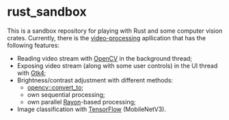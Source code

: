 # rust_sandbox

This is a sandbox repository for playing with Rust and some computer vision crates.
Currently, there is the [video-processing](video-processing) apllication that has the following features:
* Reading video stream with [OpenCV](https://github.com/twistedfall/opencv-rust) in the background thread;
* Exposing video stream (along with some user controls) in the UI thread with [Gtk4](https://github.com/gtk-rs/gtk4-rs);
* Brightness/contrast adjustment with different methods:
    * [opencv::convert_to](https://docs.rs/opencv/latest/opencv/core/struct.Mat.html#method.convert_to);
    * own sequential processing;
    * own parallel [Rayon](https://github.com/rayon-rs/rayon)-based processing;
* Image classification with [TensorFlow](https://github.com/tensorflow/rust) (MobileNetV3).



 
